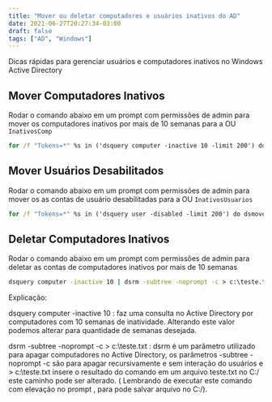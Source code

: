```yaml
---
title: "Mover ou deletar computadores e usuários inativos do AD"
date: 2021-06-27T20:27:34-03:00
draft: false
tags: ["AD", "Windows"]
---
```


Dicas rápidas para gerenciar usuários e computadores inativos no Windows Active Directory

<!--more-->

## Mover Computadores Inativos
Rodar o comando abaixo em um prompt com permissões de admin para mover os computadores inativos por mais de 10 semanas para a OU `InativosComp`

```cmd
for /f "Tokens=*" %s in ('dsquery computer -inactive 10 -limit 200') do dsmove %s -newparent "OU=InativosComp,DC=dominio,DC=local" 
```


## Mover Usuários Desabilitados
Rodar o comando abaixo em um prompt com permissões de admin para mover os as contas de usuário desabilitadas para a OU `InativosUsuarios`

```cmd
for /f "Tokens=*" %s in ('dsquery user -disabled -limit 200') do dsmove %s -newparent "OU=InativosUsuarios,DC=dominio,DC=local" 
```


## Deletar Computadores Inativos
Rodar o comando abaixo em um prompt com permissões de admin para deletar as contas de computadores inativos por mais de 10 semanas

```cmd
dsquery computer -inactive 10 | dsrm -subtree -noprompt -c > c:\teste.txt
```


Explicação:

dsquery computer -inactive 10 : faz uma consulta no Active Directory por computadores com 10 semanas de inatividade. Alterando este valor podemos alterar para quantidade de semanas desejada.

dsrm -subtree -noprompt -c > c:\teste.txt : dsrm é um parâmetro utilizado para apagar computadores no Active Directory, os parâmetros -subtree -noprompt -c são para apagar recursivamente e sem interação do usuários e > c:\teste.txt insere o resultado do comando em um arquivo teste.txt no C:/ este caminho pode ser alterado. ( Lembrando de executar este comando com elevação no prompt , para pode salvar arquivo no C:/).

